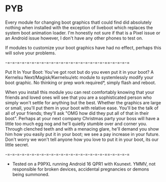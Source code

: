 # PYB
Every module for changing boot graphics thatI could find did absolutely nothing when installed with the exception of liveboot which replaces the system boot animation loader. I'm honestly not sure if that is a Pixel issue or an Android issue however, I don't have any other phones to test on.

If modules to customize your boot graphics have had no effect, perhaps this will solve your problems.

-=-=-=-=-=-=-=-=-=-=-=-=-=-=-=-=-=-=-=-=-==-=-=-=-=

Put It In Your Boot: You've got root but do you even put it in your boot? A Kernelsu Next/Magisk/Kwrnelsu/etc module to systemlessly modify your boot graphic. No thinking or prep work required*, simply flash and reboot.

When you install this module you can rest comfortably knowing that your friends and loved ones will see that you are a sophisticated person who simply won't settle for anything but the best. Whether the graphics are large or small, you'll put them in your boot with relative ease. You'll be the talk of all of your friends; they'll ask "OMG how did they put all of that in their boot". Perhaps at your next company Christmas party your boss will have a little too much egg nog and he'll quietly stumble over and corner you. Through clenched teeth and with a menacing glare, he'll demand you show him how you easily put it in your boot; we see a pay increase in your future. Don't worry we won't tell anyone how you love to put it in your boot, its our little secret.

-=-=-=-=-=-=-=-=-=-=-=-=-=-=-=-=-=-=-=-=-==-=-=-=-=

* Tested on a P9PXL running Android 16 QPR1 with Ksunext. YMMV, not responsible for broken devices, accidental pregnancies or demons being summoned.

